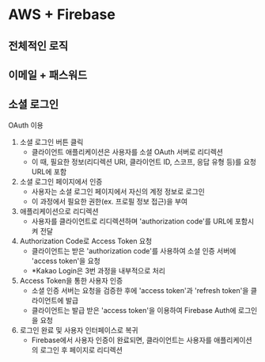 # AWS + Firebase

## 전체적인 로직

## 이메일 + 패스워드

## 소셜 로그인
OAuth 이용
1. 소셜 로그인 버튼 클릭
   - 클라이언트 애플리케이션은 사용자를 소셜 OAuth 서버로 리디렉션
   - 이 때, 필요한 정보(리디렉션 URI, 클라이언트 ID, 스코프, 응답 유형 등)를 요청 URL에 포함
2. 소셜 로그인 페이지에서 인증
   - 사용자는 소셜 로그인 페이지에서 자신의 계정 정보로 로그인
   - 이 과정에서 필요한 권한(ex. 프로필 정보 접근)을 부여
3. 애플리케이션으로 리디렉션
   - 사용자를 클라이언트로 리디렉션하며 'authorization code'를 URL에 포함시켜 전달
4. Authorization Code로 Access Token 요청
   - 클라이언트는 받은 'authorization code'를 사용하여 소셜 인증 서버에 'access token'을 요청
   - *Kakao Login은 3번 과정을 내부적으로 처리
5. Access Token을 통한 사용자 인증
   - 소셜 인증 서버는 요청을 검증한 후에 'access token'과 'refresh token'을 클라이언트에 발급
   - 클라이언트는 발급 받은 'access token'을 이용하여 Firebase Auth에 로그인을 요청
6. 로그인 완료 및 사용자 인터페이스로 복귀
   - Firebase에서 사용자 인증이 완료되면, 클라이언트는 사용자를 애플리케이션의 로그인 후 페이지로 리디렉션
